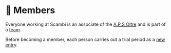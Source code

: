 # 🙋 Members

Everyone working at Scambi is an associate of the [A.P.S Oltre](../../associazione/) and is part of a [team](teams.md).&#x20;

Before becoming a member, each person carries out a trial period as a [new entr](new-entry.md)y.
